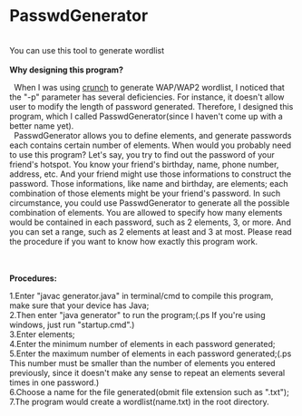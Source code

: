 # PasswdGenerator
<br>
You can use this tool to generate wordlist
<br><br>
<strong>Why designing this program?</strong><br>
<p>
&nbsp;&nbsp;When I was using <a href="https://sourceforge.net/projects/crunch-wordlist/" target="_blank">crunch</a> to generate WAP/WAP2 wordlist, I noticed that the "-p" parameter has several deficiencies. For instance, it doesn't allow user to modify the length of password generated. Therefore, I designed this program, which I called PasswdGenerator(since I haven't come up with a better name yet). <br>
&nbsp;&nbsp;PasswdGenerator allows you to define elements, and generate passwords each contains certain number of elements. When would you probably need to use this program? Let's say, you try to find out the password of your friend's hotspot. You know your friend's birthday, name, phone number, address, etc. And your friend might use those informations to construct the password. Those informations, like name and birthday, are elements; each combination of those elements might be your friend's password. In such circumstance, you could use PasswdGenerator to generate all the possible combination of elements. You are allowed to specify how many elements would be contained in each password, such as 2 elements, 3, or more. And you can set a range, such as 2 elements at least and 3 at most. Please read the procedure if you want to know how exactly this program work.
</p>
<br><br>
<strong>Procedures:</strong><br>
<p>
1.Enter "javac generator.java" in terminal/cmd to compile this program, make sure that your device has Java;<br>
2.Then enter "java generator" to run the program;(.ps If you're using windows, just run "startup.cmd".)<br>
3.Enter elements;<br>
4.Enter the minimum number of elements in each password generated;<br>
5.Enter the maximum number of elements in each password generated;(.ps This number must be smaller than the number of elements you entered previously, since it doesn't make any sense to repeat an elements several times in one password.)<br>
6.Choose a name for the file generated(obmit file extension such as ".txt");<br>
7.The program would create a wordlist(name.txt) in the root directory.<br>
</p>
